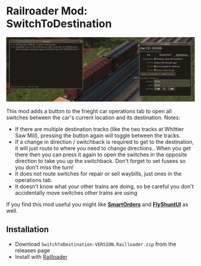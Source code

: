# Railroader Mod: SwitchToDestination

![](/Capture.PNG)

This mod adds a button to the frieght car operations tab to open all switches between the car's current location and its destination. Notes:

* If there are multiple destination tracks (like the two tracks at Whittier Saw Mill), pressing the button again will toggle between the tracks.
* If a change in direction / switchback is required to get to the destination, it will just route to where you need to change directions.. When you get there then you can press it again to open the switches in the opposite direction to take you up the switchback. Don't forget to set fusees so you don't miss the turn!
* It does not route switches for repair or sell waybills, just ones in the operations tab.
* It doesn't know what your other trains are doing, so be careful you don't accidentally move switches other trains are using


If you find this mod useful you might like **[SmartOrders](https://github.com/peterellisjones/Railroader-SmartOrders)** and **[FlyShuntUI](https://github.com/peterellisjones/Railroader-FlyShuntUI)** as well.

## Installation

* Download `SwitchToDestination-VERSION.Railloader.zip` from the releases page
* Install with [Railloader]([https://www.nexusmods.com/site/mods/21](https://railroader.stelltis.ch/))
